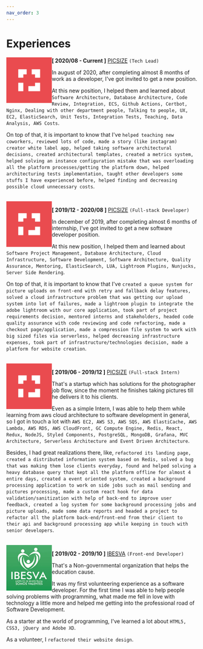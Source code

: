 ```yaml
---
nav_order: 3
---
```


# Experiences

<img src="../assets/experiences/picsize.jpg" align="left" width="120">

**[ 2020/08 - Current ]** [PICSIZE](https://picsize.com.br) ``(Tech Lead)``

In august of 2020, after completing almost 8 months of work as a developer, I've got invited to get a new position.

At this new position, I helped them and learned about `Software Architecture, Database Architecture, Code Review, Integration, ECS, Github Actions, Certbot, Nginx, Dealing with other department people, Talking to people, UX, EC2, ElasticSearch, Unit Tests, Integration Tests, Teaching, Data Analysis, AWS Costs`.

On top of that, it is important to know that I've `helped teaching new coworkers, reviewed lots of code, made a story (like instagram) creator white label app, helped taking software architectural decisions, created architectural templates, created a metrics system, helped solving an instance configuration mistake that was overloading all the platform processes/getting the platform down, helped architecturing tests implementation, taught other developers some stuffs I have experienced before, helped finding and decreasing possible cloud unnecessary costs`.

<br />

<img src="../assets/experiences/picsize.jpg" align="left" width="120">

**[ 2019/12 - 2020/08 ]** [PICSIZE](https://picsize.com.br) ``(Full-stack Developer)``

In december of 2019, after completing almost 6 months of internship, I've got invited to get a new software developer position.

At this new position, I helped them and learned about `Software Project Management, Database Architecture, Cloud Infrastructure, Software Development, Software Architecture, Quality Assurance, Mentoring, ElasticSearch, LUA, Lightroom Plugins, Nunjucks, Server Side Rendering`.

On top of that, it is important to know that I've `created a queue system for picture uploads on front-end with retry and fallback delay features, solved a cloud infrastructure problem that was getting our upload system into lot of failures, made a lightroom plugin to integrate the adobe lightroom with our core application, took part of project requirements decision, mentored interns and stakeholders, headed code quality assurance with code reviewing and code refactoring, made a checkout page/application, made a compression file system to work with big sized files via serverless, helped decreasing infrastructure expenses, took part of infrastructure/technologies decision, made a platform for website creation`.

<br />

<img src="../assets/experiences/picsize.jpg" align="left" width="120">

**[ 2019/06 - 2019/12 ]** [PICSIZE](https://picsize.com.br) ``(Full-stack Intern)``

That's a startup which has solutions for the photographer job flow, since the moment he finishes taking pictures till he delivers it to his clients. 

Even as a simple Intern, I was able to help them while learning from aws cloud architecture to software development in general, so I got in touch a lot with `AWS EC2, AWS S3, AWS SQS, AWS ElastiCache, AWS Lambda, AWS RDS, AWS CloudFront, GC Compute Engine, Redis, React, Redux, NodeJS, Styled Components, PostgreSQL, MongoDB, Grafana, MVC Architecture, Serverless Architecture and Event Driven Architecture`.

Besides, I had great realizations there, like, `refactored its landing page, created a distributed information system based on Redis, solved a bug that was making them lose clients everyday, found and helped solving a heavy database query that kept all the platform offline for almost 4 entire days, created a event oriented system, created a background processing application to work on side jobs such as mail sending and pictures processing, made a custom react hook for data validation/sanitization with help of back-end to improve user feedback, created a log system for some background processing jobs and picture uploads, made some data reports and headed a project to refactor all the platform back-end/front-end from their client to their api and background processing app while keeping in touch with senior developers`.

<br />

<img src="../assets/experiences/ibesva.jpeg" align="left" width="120">

**[ 2019/02 - 2019/10 ]** [IBESVA](https://ibesva.netlify.com) ``(Front-end Developer)``

That's a Non-governmental organization that helps the education cause.

It was my first volunteering experience as a software developer. For the first time I was able to help people solving problems with programming, what made me fell in love with technology a little more and helped me getting into the professional road of Software Development.

As a starter at the world of programming, I've learned a lot about `HTML5, CSS3, jQuery and Adobe XD`.

As a volunteer, I `refactored their website design`.
